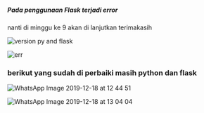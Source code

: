 <h5>Pada penggunaan Flask terjadi error</h5>

<p>nanti di minggu ke 9 akan di lanjutkan 
terimakasih </p>

![version py and flask](https://user-images.githubusercontent.com/54845386/71106448-f6d1c900-21f1-11ea-89c1-4cc7472d0ec8.jpeg)


![err](https://user-images.githubusercontent.com/54845386/71106450-f76a5f80-21f1-11ea-9727-8a45791caa9a.jpeg)

<h3>berikut yang sudah di perbaiki masih python dan flask</h3>

![WhatsApp Image 2019-12-18 at 12 44 51](https://user-images.githubusercontent.com/54845386/71142873-b28cfb80-21e6-11ea-8dc3-5929be6cbc63.jpeg)

![WhatsApp Image 2019-12-18 at 13 04 04](https://user-images.githubusercontent.com/54845386/71142878-b6b91900-21e6-11ea-8042-c9124389759c.jpeg)
